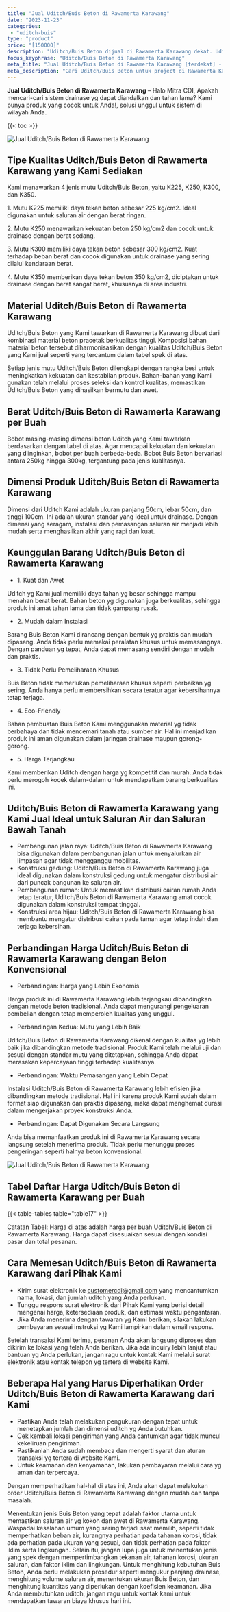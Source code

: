 ```yaml
---
title: "Jual Uditch/Buis Beton di Rawamerta Karawang"
date: "2023-11-23"
categories:
 - "uditch-buis"
type: "product"
price: "[150000]"
description: "Uditch/Buis Beton dijual di Rawamerta Karawang dekat. Uditch/Buis Beton ini sering diaplikasaikan dalam project konstruksi sebagai drainase yang kuat dan optimal. Kontak kami untuk mendapatkan lebih lanjut."
focus_keyphrase: "Uditch/Buis Beton di Rawamerta Karawang"
meta_title: "Jual Uditch/Buis Beton di Rawamerta Karawang [terdekat] - CDI"
meta_description: "Cari Uditch/Buis Beton untuk project di Rawamerta Karawang? Kami memiliki Uditch/Buis Beton berkualitas untuk infrastruktur saluran pembuangan. Segera dapatkan harga terbaik sekarang."
---
```


**Jual Uditch/Buis Beton di Rawamerta Karawang** – Halo Mitra CDI, Apakah mencari-cari sistem drainase yg dapat diandalkan dan tahan lama? Kami punya produk yang cocok untuk Anda!, solusi unggul untuk sistem di wilayah Anda.

{{< toc >}}

![Jual Uditch/Buis Beton di Rawamerta Karawang](/images/uditch-buis/uditch-beton-21.jpg)

## Tipe Kualitas Uditch/Buis Beton di Rawamerta Karawang yang Kami Sediakan

Kami menawarkan 4 jenis mutu Uditch/Buis Beton, yaitu K225, K250, K300, dan K350.

1\. Mutu K225 memiliki daya tekan beton sebesar 225 kg/cm2. Ideal digunakan untuk saluran air dengan berat ringan.

2\. Mutu K250 menawarkan kekuatan beton 250 kg/cm2 dan cocok untuk drainase dengan berat sedang.

3\. Mutu K300 memiliki daya tekan beton sebesar 300 kg/cm2. Kuat terhadap beban berat dan cocok digunakan untuk drainase yang sering dilalui kendaraan berat.

4\. Mutu K350 memberikan daya tekan beton 350 kg/cm2, diciptakan untuk drainase dengan berat sangat berat, khususnya di area industri.

## Material Uditch/Buis Beton di Rawamerta Karawang

Uditch/Buis Beton yang Kami tawarkan di Rawamerta Karawang dibuat dari kombinasi material beton pracetak berkualitas tinggi. Komposisi bahan material beton tersebut diharmonisasikan dengan kualitas Uditch/Buis Beton yang Kami jual seperti yang tercantum dalam tabel spek di atas.

Setiap jenis mutu Uditch/Buis Beton dilengkapi dengan rangka besi untuk meningkatkan kekuatan dan kestabilan produk. Bahan-bahan yang Kami gunakan telah melalui proses seleksi dan kontrol kualitas, memastikan Uditch/Buis Beton yang dihasilkan bermutu dan awet.

## Berat Uditch/Buis Beton di Rawamerta Karawang per Buah

Bobot masing-masing dimensi beton Uditch yang Kami tawarkan berdasarkan dengan tabel di atas. Agar mencapai kekuatan dan kekuatan yang diinginkan, bobot per buah berbeda-beda. Bobot Buis Beton bervariasi antara 250kg hingga 300kg, tergantung pada jenis kualitasnya.

## Dimensi Produk Uditch/Buis Beton di Rawamerta Karawang

Dimensi dari Uditch Kami adalah ukuran panjang 50cm, lebar 50cm, dan tinggi 100cm. Ini adalah ukuran standar yang ideal untuk drainase. Dengan dimensi yang seragam, instalasi dan pemasangan saluran air menjadi lebih mudah serta menghasilkan akhir yang rapi dan kuat.

## Keunggulan Barang Uditch/Buis Beton di Rawamerta Karawang

*   1\. Kuat dan Awet

Uditch yg Kami jual memiliki daya tahan yg besar sehingga mampu menahan berat berat. Bahan beton yg digunakan juga berkualitas, sehingga produk ini amat tahan lama dan tidak gampang rusak.
*   2\. Mudah dalam Instalasi

Barang Buis Beton Kami dirancang dengan bentuk yg praktis dan mudah dipasang. Anda tidak perlu memakai peralatan khusus untuk memasangnya. Dengan panduan yg tepat, Anda dapat memasang sendiri dengan mudah dan praktis.
*   3\. Tidak Perlu Pemeliharaan Khusus

Buis Beton tidak memerlukan pemeliharaan khusus seperti perbaikan yg sering. Anda hanya perlu membersihkan secara teratur agar kebersihannya tetap terjaga.
*   4\. Eco-Friendly

Bahan pembuatan Buis Beton Kami menggunakan material yg tidak berbahaya dan tidak mencemari tanah atau sumber air. Hal ini menjadikan produk ini aman digunakan dalam jaringan drainase maupun gorong-gorong.
*   5\. Harga Terjangkau

Kami memberikan Uditch dengan harga yg kompetitif dan murah. Anda tidak perlu merogoh kocek dalam-dalam untuk mendapatkan barang berkualitas ini.

## Uditch/Buis Beton di Rawamerta Karawang yang Kami Jual Ideal untuk Saluran Air dan Saluran Bawah Tanah

*   Pembangunan jalan raya: Uditch/Buis Beton di Rawamerta Karawang bisa digunakan dalam pembangunan jalan untuk menyalurkan air limpasan agar tidak mengganggu mobilitas.
*   Konstruksi gedung: Uditch/Buis Beton di Rawamerta Karawang juga ideal digunakan dalam konstruksi gedung untuk mengatur distribusi air dari puncak bangunan ke saluran air.
*   Pembangunan rumah: Untuk memastikan distribusi cairan rumah Anda tetap teratur, Uditch/Buis Beton di Rawamerta Karawang amat cocok digunakan dalam konstruksi tempat tinggal.
*   Konstruksi area hijau: Uditch/Buis Beton di Rawamerta Karawang bisa membantu mengatur distribusi cairan pada taman agar tetap indah dan terjaga kebersihan.

## Perbandingan Harga Uditch/Buis Beton di Rawamerta Karawang dengan Beton Konvensional

*   Perbandingan: Harga yang Lebih Ekonomis

Harga produk ini di Rawamerta Karawang lebih terjangkau dibandingkan dengan metode beton tradisional. Anda dapat mengurangi pengeluaran pembelian dengan tetap memperoleh kualitas yang unggul.
*   Perbandingan Kedua: Mutu yang Lebih Baik

Uditch/Buis Beton di Rawamerta Karawang dikenal dengan kualitas yg lebih baik jika dibandingkan metode tradisional. Produk Kami telah melalui uji dan sesuai dengan standar mutu yang ditetapkan, sehingga Anda dapat merasakan kepercayaan tinggi terhadap kualitasnya.
*   Perbandingan: Waktu Pemasangan yang Lebih Cepat

Instalasi Uditch/Buis Beton di Rawamerta Karawang lebih efisien jika dibandingkan metode tradisional. Hal ini karena produk Kami sudah dalam format siap digunakan dan praktis dipasang, maka dapat menghemat durasi dalam mengerjakan proyek konstruksi Anda.
*   Perbandingan: Dapat Digunakan Secara Langsung

Anda bisa memanfaatkan produk ini di Rawamerta Karawang secara langsung setelah menerima produk. Tidak perlu menunggu proses pengeringan seperti halnya beton konvensional.

![Jual Uditch/Buis Beton di Rawamerta Karawang](/images/uditch-buis/buis-beton-02.jpg)

## Tabel Daftar Harga Uditch/Buis Beton di Rawamerta Karawang per Buah

{{< table-tables table="table17" >}}

Catatan Tabel: Harga di atas adalah harga per buah Uditch/Buis Beton di Rawamerta Karawang. Harga dapat disesuaikan sesuai dengan kondisi pasar dan total pesanan.

## Cara Memesan Uditch/Buis Beton di Rawamerta Karawang dari Pihak Kami

*   Kirim surat elektronik ke customercdi@gmail.com yang mencantumkan nama, lokasi, dan jumlah uditch yang Anda perlukan.
*   Tunggu respons surat elektronik dari Pihak Kami yang berisi detail mengenai harga, ketersediaan produk, dan estimasi waktu pengantaran.
*   Jika Anda menerima dengan tawaran yg Kami berikan, silakan lakukan pembayaran sesuai instruksi yg Kami lampirkan dalam email respons.

Setelah transaksi Kami terima, pesanan Anda akan langsung diproses dan dikirim ke lokasi yang telah Anda berikan. Jika ada inquiry lebih lanjut atau bantuan yg Anda perlukan, jangan ragu untuk kontak Kami melalui surat elektronik atau kontak telepon yg tertera di website Kami.

## Beberapa Hal yang Harus Diperhatikan Order Uditch/Buis Beton di Rawamerta Karawang dari Kami

*   Pastikan Anda telah melakukan pengukuran dengan tepat untuk menetapkan jumlah dan dimensi uditch yg Anda butuhkan.
*   Cek kembali lokasi pengiriman yang Anda cantumkan agar tidak muncul kekeliruan pengiriman.
*   Pastikanlah Anda sudah membaca dan mengerti syarat dan aturan transaksi yg tertera di website Kami.
*   Untuk keamanan dan kenyamanan, lakukan pembayaran melalui cara yg aman dan terpercaya.

Dengan memperhatikan hal-hal di atas ini, Anda akan dapat melakukan order Uditch/Buis Beton di Rawamerta Karawang dengan mudah dan tanpa masalah.

Menentukan jenis Buis Beton yang tepat adalah faktor utama untuk memastikan saluran air yg kokoh dan awet di Rawamerta Karawang. Waspadai kesalahan umum yang sering terjadi saat memilih, seperti tidak memperhatikan beban air, kurangnya perhatian pada tahanan korosi, tidak ada perhatian pada ukuran yang sesuai, dan tidak perhatian pada faktor iklim serta lingkungan. Selain itu, jangan lupa juga untuk menentukan jenis yang spek dengan mempertimbangkan tekanan air, tahanan korosi, ukuran saluran, dan faktor iklim dan lingkungan. Untuk menghitung kebutuhan Buis Beton, Anda perlu melakukan prosedur seperti mengukur panjang drainase, menghitung volume saluran air, menentukan ukuran Buis Beton, dan menghitung kuantitas yang diperlukan dengan koefisien keamanan. Jika Anda membutuhkan uditch, jangan ragu untuk kontak kami untuk mendapatkan tawaran biaya khusus hari ini.